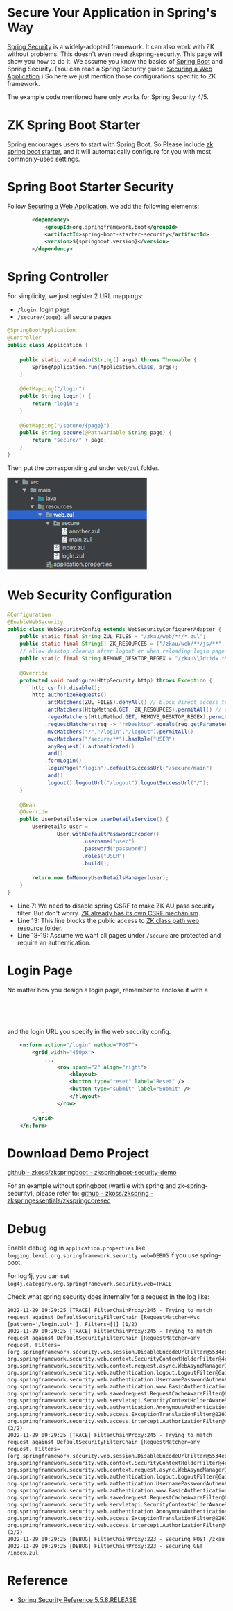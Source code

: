 # Secure Your Application in Spring's Way

[Spring Security](https://spring.io/projects/spring-security) is a
widely-adopted framework. It can also work with ZK without problems.
This doesn't even need zkspring-security. This page will show you how to
do it. We assume you know the basics of [Spring Boot](https://spring.io/projects/spring-boot) and Spring Security. (You
can read a Spring Security guide: [Securing a Web Application](https://spring.io/guides/gs/securing-web/) ) So here we
just mention those configurations specific to ZK framework.

The example code mentioned here only works for Spring Security 4/5.

# ZK Spring Boot Starter

Spring encourages users to start with Spring Boot. So Please include [ zk spring boot starter]({{site.baseurl}}/zk_installation_guide/quick_start/create_and_run_your_first_zk_application_with_spring_boot),
and it will automatically configure for you with most commonly-used
settings.

# Spring Boot Starter Security

Follow [Securing a Web Application](https://spring.io/guides/gs/securing-web/), we add the
following elements:

```xml
        <dependency>
            <groupId>org.springframework.boot</groupId>
            <artifactId>spring-boot-starter-security</artifactId>
            <version>${springboot.version}</version>
        </dependency>
```

# Spring Controller

For simplicity, we just register 2 URL mappings:

- `/login`: login page
- `/secure/{page}`: all secure pages

```java
@SpringBootApplication
@Controller
public class Application {

    public static void main(String[] args) throws Throwable {
        SpringApplication.run(Application.class, args);
    }

    @GetMapping("/login")
    public String login() {
        return "login";
    }

    @GetMapping("/secure/{page}")
    public String secure(@PathVariable String page) {
        return "secure/" + page;
    }
}
```

Then put the corresponding zul under `web/zul` folder.

![](images/zkspring-zul-path.png)

# Web Security Configuration

```java
@Configuration
@EnableWebSecurity
public class WebSecurityConfig extends WebSecurityConfigurerAdapter {
    public static final String ZUL_FILES = "/zkau/web/**/*.zul";
    public static final String[] ZK_RESOURCES = {"/zkau/web/**/js/**", "/zkau/web/**/zul/css/**", "/zkau/web/**/img/**"};
    // allow desktop cleanup after logout or when reloading login page
    public static final String REMOVE_DESKTOP_REGEX = "/zkau\\?dtid=.*&cmd_0=rmDesktop&.*";

    @Override
    protected void configure(HttpSecurity http) throws Exception {
        http.csrf().disable();
        http.authorizeRequests()
            .antMatchers(ZUL_FILES).denyAll() // block direct access to zul files
            .antMatchers(HttpMethod.GET, ZK_RESOURCES).permitAll() // allow zk resources
            .regexMatchers(HttpMethod.GET, REMOVE_DESKTOP_REGEX).permitAll() // allow desktop cleanup
            .requestMatchers(req -> "rmDesktop".equals(req.getParameter("cmd_0"))).permitAll() // allow desktop cleanup from ZATS
            .mvcMatchers("/","/login","/logout").permitAll()
            .mvcMatchers("/secure/**").hasRole("USER")
            .anyRequest().authenticated()
            .and()
            .formLogin()
            .loginPage("/login").defaultSuccessUrl("/secure/main")
            .and()
            .logout().logoutUrl("/logout").logoutSuccessUrl("/");
    }

    @Bean
    @Override
    public UserDetailsService userDetailsService() {
        UserDetails user =
                User.withDefaultPasswordEncoder()
                        .username("user")
                        .password("password")
                        .roles("USER")
                        .build();

        return new InMemoryUserDetailsManager(user);
    }
}
```

- Line 7: We need to disable spring CSRF to make ZK AU pass security
  filter. But don't worry. [ ZK already has its own CSRF mechanism](zk_dev_ref/Security_Tips/Cross-site_Request_Forgery).
- Line 13: This line blocks the public access to [ ZK class path web resource folder]({{site.baseurl}}/zk_dev_ref/ui_composing/include_a_page#Classpath_Web_Resource_Path).
- Line 18-19: Assume we want all pages under `/secure` are protected and
  require an authentication.

# Login Page

No matter how you design a login page, remember to enclose it with a
<code>

<form>

</code> and the login URL you specify in the web security config.

```xml
    <n:form action="/login" method="POST">
        <grid width="450px">
            ...
                <row spans="2" align="right">
                    <hlayout>
                    <button type="reset" label="Reset" /> 
                    <button type="submit" label="Submit" />
                    </hlayout>
                </row>
          ...
        </grid>
    </n:form>
```

# Download Demo Project

[github - zkoss/zkspringboot - zkspringboot-security-demo](https://github.com/zkoss/zkspringboot/tree/master/zkspringboot-demos/zkspringboot-security-demo)

For an example without springboot (warfile with spring and
zk-spring-security), please refer to: [github - zkoss/zkspring - zkspringessentials/zkspringcoresec](https://github.com/zkoss/zkspring/tree/master/zkspringessentials/zkspringcoresec)

# Debug

Enable debug log in `application.properties` like
`logging.level.org.springframework.security.web=DEBUG` if you use
spring-boot.

For log4j, you can set
`log4j.category.org.springframework.security.web=TRACE`

Check what spring security does internally for a request in the log
like:

```text
2022-11-29 09:29:25 [TRACE] FilterChainProxy:245 - Trying to match request against DefaultSecurityFilterChain [RequestMatcher=Mvc [pattern='/login.zul*'], Filters=[]] (1/2)
2022-11-29 09:29:25 [TRACE] FilterChainProxy:245 - Trying to match request against DefaultSecurityFilterChain [RequestMatcher=any request, Filters=[org.springframework.security.web.session.DisableEncodeUrlFilter@5534e6f1, org.springframework.security.web.context.SecurityContextHolderFilter@4c6fc3e7, org.springframework.security.web.context.request.async.WebAsyncManagerIntegrationFilter@aa8dce8, org.springframework.security.web.authentication.logout.LogoutFilter@6ad112de, org.springframework.security.web.authentication.UsernamePasswordAuthenticationFilter@18a0721b, org.springframework.security.web.authentication.www.BasicAuthenticationFilter@2ae2fa13, org.springframework.security.web.savedrequest.RequestCacheAwareFilter@66e12c3b, org.springframework.security.web.servletapi.SecurityContextHolderAwareRequestFilter@44485db, org.springframework.security.web.authentication.AnonymousAuthenticationFilter@1f6f0fe2, org.springframework.security.web.access.ExceptionTranslationFilter@22604c7e, org.springframework.security.web.access.intercept.AuthorizationFilter@4d8f2cfd]] (2/2)
2022-11-29 09:29:25 [TRACE] FilterChainProxy:245 - Trying to match request against DefaultSecurityFilterChain [RequestMatcher=any request, Filters=[org.springframework.security.web.session.DisableEncodeUrlFilter@5534e6f1, org.springframework.security.web.context.SecurityContextHolderFilter@4c6fc3e7, org.springframework.security.web.context.request.async.WebAsyncManagerIntegrationFilter@aa8dce8, org.springframework.security.web.authentication.logout.LogoutFilter@6ad112de, org.springframework.security.web.authentication.UsernamePasswordAuthenticationFilter@18a0721b, org.springframework.security.web.authentication.www.BasicAuthenticationFilter@2ae2fa13, org.springframework.security.web.savedrequest.RequestCacheAwareFilter@66e12c3b, org.springframework.security.web.servletapi.SecurityContextHolderAwareRequestFilter@44485db, org.springframework.security.web.authentication.AnonymousAuthenticationFilter@1f6f0fe2, org.springframework.security.web.access.ExceptionTranslationFilter@22604c7e, org.springframework.security.web.access.intercept.AuthorizationFilter@4d8f2cfd]] (2/2)
2022-11-29 09:29:25 [DEBUG] FilterChainProxy:223 - Securing POST /zkau
2022-11-29 09:29:25 [DEBUG] FilterChainProxy:223 - Securing GET /index.zul
```

# Reference

- [Spring Security Reference 5.5.8.RELEASE](https://docs.spring.io/spring-security/site/docs/5.5.8/reference/html5/)
